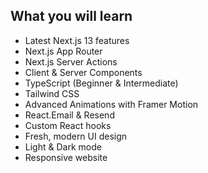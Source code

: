 
## What you will learn

- Latest Next.js 13 features
- Next.js App Router
- Next.js Server Actions
- Client & Server Components
- TypeScript (Beginner & Intermediate)
- Tailwind CSS
- Advanced Animations with Framer Motion
- React.Email & Resend
- Custom React hooks
- Fresh, modern UI design
- Light & Dark mode
- Responsive website

